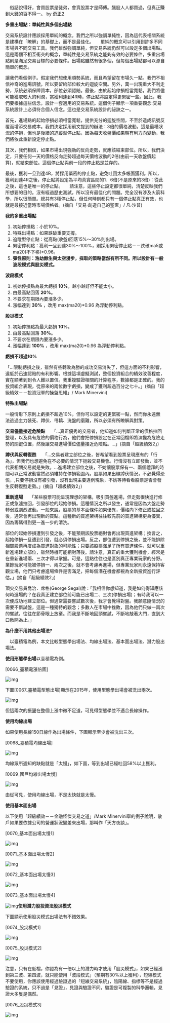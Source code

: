 　俗話說得好，會買股票是徒弟，會賣股票才是師傅。飆股人人都買過，但真正賺到大錢的百不得一。  by [奇正2](https://www.facebook.com/groups/ssd9971/)


**多重出場點：單純性與多個出場點**　　

交易系統設計應該採用單純的概念。我們之所以強調單純性，因為這代表相關系統是建構在「瞭解」的基礎上，而不是最佳化。　　單純的概念可以引用到許多不同市場與不同交易工具。我們雖然強調單純，但交易系統仍然可以設定多個出場點。這是兩個不相互衝突的概念，單純性是交易系統之能夠有效的必要條件，多重出場點則是滿足交易目標的必要條件。出場點雖然有很多個，但每個出場點都可以源自簡單的概念。

讓我們看個例子。假定我們想使用順勢系統，而且希望留在市場久一點。我們不相信神奇的進場訊號，所以要留給部位較大的迴旋空間。另外，萬一出現重大不利走勢，系統必須保障資本，部位必須認賠。最後，由於起始停損相當寬鬆，我們將儘可能獲取較大的利潤，當獲利達到4R時，停止點將設定得更緊密一些。因此，我們要根據這些信念，設計一套適用的交易系統。這個例子顯示一項重要觀念:交易系統設計上必須符合個人信念。這也是交易系統設計的祕訣之一。　　

首先，進場點的起始停損必須相當寬鬆，提供充分的迴旋空間，不至於造成訊號反覆而增添交易成本。我們決定採用前文提到的辦法：3倍的價格波動。這是最糟狀況的停損，但也是後續的追蹤型停止點，因為每天收盤價如果朝有利方向變動，我們將依此重新設定停止點。　　

其次，我們相信，如果市場出現強勁的反向走勢，就應該結束部位。所以，我們決定，只要任何一天的價格反向走勢超過每天價格波動的2倍(由前一天收盤價起算)，就結束部位。這個停止點與前一段的停止點是並存的。　　

最後，獲利一旦到達4R，將採用緊密的停止點，避免吐回太多帳面獲利。所以，獲利到達4R之後，停止點將設定為平均真實區間的1．6倍(不是原來的3倍)：從此之後，這也是唯一的停止點。　　請注意，這些停止設定都很單純，清楚反映我們所想要的目的。沒有經過歷史測試，所以沒有最佳化的問題。完全沒有涉及火箭科學，所以很簡單。總共有3種停止點，但任何時刻都只有一個停止點真正有效，也就是最接近當時市場價格者。(摘自「交易‧創造自己的聖盃」/ 凡‧沙普)



**我的多重出場點**　　

1. 初始停損點：小於10%。　　
2. 特殊出場點：如果跌破重要支撐。　　
3. 追蹤型停止點：從高點(收盤)回落15%～30%則出場。　　
4. 緊密停利點：獲利一旦到達30%～100%，則採用緊密停止點－－跌破ma5或ma20(不下移)*0.96。　　
5. **彈性原則：浩劫餘生與太空漫步，採取的策略當然有所不同。所以設計有一般波段模式與股災模式。**

**波段模式**　　

1. 初始停損點為最大虧損 **10%**，越小越好但不能太小。　　
2. 由最高點回落 **20%**。　　
3. 不要求在期限內要漲多少。　　
4. 漲幅達到 **30%** ，改用 max(ma20)*0.96 為浮動停利點。

**股災模式**　　

1. 初始停損點為最大虧損 **10%**。　　
2. 由最高點回落 **30%**。　　
3. 不要求在期限內要漲多少。　　
4. 漲幅達到 **100%** ，改用 max(ma20)*0.96 為浮動停利點。　

**虧損不超過10%**　　

「...限制虧損之後，雖然有些轉敗為勝的成功交易消失了，但這方面的不利影響，遠低於迅速認賠的有利影響。根據這項虛擬測試，整個投資組合的績效改善程度，實在顯著到到令人難以置信。我重複驗證相關的計算程序，數據都是正確的。我的投資組合表現，從原來的兩位數字虧損，變成了獲利超過百分之七十。」(摘自「超級績效－－投資冠軍的操盤思維」/ Mark Minervini)

**特殊出場點**　　

一般情形下原則上虧損不超過10%，但你可以設定的更緊密一點，然而你永遠無法逃過主力裝死、蹲伏、甩轎、洗盤的磨難，所以必須有所瞭解與對策。

**交易儘量接近危險點**　　「...真正優秀的交易者，他知道如何判斷正常的價格拉回整理，以及具有危險的價格行為，他們會把停損設定在正常回檔即將演變為危險走勢的關鍵位置，然後讓交易進場價位儘量接近危險點。...」(摘自「超級績效2」)



**蹲伏與反轉復甦**　　「...交易者建立部位之後，皆希望看到股票呈現應有的「行為」，但我們也想避免在不必要的情況下扼殺交易機會。行情沒有立即發動，並不代表相關交易就是失敗。...進場建立部位之後，不妨讓股票保有一、兩個禮拜的時間可以正常波動當然必須維持在停損範圍內。股票如果出線蹲伏情況，不必覺得恐慌，,只要停損沒有被引發，沒有出現主要違例現象，不妨等待看看股票是否會發生反轉復甦走勢。」(摘自「超級績效2」)



**重新進場**　　「某些股票可能呈現理想的架構，吸引買盤進場，但走勢很快進行修正或急遽拉回，引發部位的起始停損。這種情況之所以發生，通常是因為大盤走勢轉弱或劇烈波動。一般來說，股票的基本面條件如果優異，價格向下修正或拉回之後，通常會再出現新的買點。這種新的買進架構往往較先前的買進架構更為優異，因為籌碼得到更一進一步的清洗。　　

部位的起始停損遭到引發之後，不能預期該股票絕對會再出現買進架構；換言之，起始停損一旦遭到引發，就必須停損出場。反之，部位遭到停損之後，並不能排除相關股票再度成為買進對象的可能性；只要該股票滿足了所有買進條件，就可以重新進場建立部位，雖然時機可能相對落後。請注意，真正的重大獲利機會，經常是在重新進場兩、三次才得以掌握。可是，這點往往也是區別真正專業玩家的分野。業餘玩家可能被停損一、兩次之後，就不會考慮再進場，但專業玩家則永遠保持客觀立場，他們只考慮進場條件是否滿足，把每個潛在機會都視為全新投資進行評估。」(摘自「超級績效2」)　　

頂尖交易員喬治．席格(George Segal)說：「我相信你想知道，我是如何得知應該何時進場的？在我真正建立部位前可能已出場二、三次(停損出場)；有時我可以一次便成功地建立部位。但通常需要嘗試數次後，我才會覺得對盤。我願意隨情況的需要不斷試盤，這是一種獨特的觀念；多數人在市場中挫敗，因為他們只做一兩次的嘗試，往往在節骨眼上放棄。而我是不斷地回頭嘗試，不斷地敲著大門，直到大口敞開為止。」

**為什麼不用其他出場法?**　　

　以臺積電為例，本文比較型態學出場法、均線出場法、基本面出場法、潛力股出場法。

**使用形態學出場**以臺積電為例。

[0066_臺積電漲倍圖]

![img](images/kvN3xRW8KwFTiU9RfOZjbWK-pUtN0ReJOiuVi5wRx0MaasBFr4zDNmt7j0HMv3DYGoHWEE1nPpfxn8rh9EmlLUm9-JEWGXwuAE86g5ZKEgxTUwEWT5mFy6qJWSaIi7sjvh-5Ikeg6jyofqSyhxV9opg)

下圖[0067_臺積電型態出場]顯示在2015年，使用型態學出場會被洗出兩次。

![img](images/RuI-NDE9WzY-uXAEI-nBwbRWLL6XdCOk-8IXz5oR1XMctnlAt4o5UjNkbAYf3c5xPlN0gxUV6TaeimVKxJpGVK5wc17HaJGyLsg5mGyizSLRcvfrIiaeFo5maU0xlqUsfi7EdKQC1-hTBMi3RLUAhJI)

但這兩次的振盪在整個上漲中微不足道，可見得型態學並不適合長線操作。

**使用均線出場**

如果使用長線150日線作為出場條件，下圖顯示至少會被洗出三次。

[0068_臺積電均線出場]

![img](images/q4WrRwyzQ4DcvoIZUDgMiBkeODQxYqMDc3qxRdujGzBTaRV2XCwALJKXwQCvRS4QYJrLGZT9prhNrBDiNfn6x-4jMhZNrAuFgtdYica7AVLCQV85kkA2hX8DoMsJT10UU5bTEj4HWSA5VzAF4BWEWDk)

均線眾所週知的缺點就是「太慢」，如下圖，等到出場已經吐回58%以上獲利。

[0069_國巨均線出場太慢]

![img](https://lh4.googleusercontent.com/6d-5Si4VIsFmMM70kPYlbKMNb-cd2rOe9rQcgVOpdMVtBxPdiwgY0f0wrinExtqYPEVtv7DALrsk04lqUhpKVGyhSYpK_xWUjzpBHbGrAg0BguP6RCmk6Lo7JYm-myl-tCKCxbAb_vzY91pN4fBEAG4)

由從可見，使用均線出場，不是太快就是太慢。

**使用基本面出場**

以下使用「超級績效－－金融怪傑交易之道」/Mark Minervini舉的例子說明，散戶如果要依據公司的營運狀況變差來出場，那叫作「天方夜談」。

[0070_基本面出場太慢1]

![img](images/_0Gd7sBkvILzAnZZMN4cPcnAoCncJL9JwViZRqWpL_o4XwauO0n1sluao0hBJwik71wd8hF3Ge_H3N6Pfef4HNIiFceVgoXjmHoiG25Eaq4Z6PMuVdyl1R43kjzd5DQEugvecT0agHxiBMoHRVXW5mU)


[0071_基本面出場太慢2]

![img](images/bSkrqQdIwUiK1UdjbQkOtWrvv1LAtHaHUp5CqUd20WbqnLqmcxDcBClqkse79pHN_wAo_LB7S5i8v1TWY9MtR-DrKR-TtLFky37Gy0hAXcvO06AqtZQ6SYpWjqFEBIiiA3cA0lG3GK2U3qD2XTTXIP0)

[0072_基本面出場太慢3]

![img](images/ehhZ58iolE8FpB2i4jvD9rK7bsQyjSaUaE9Vmvif_V4ZcfhB5V-cagw8AzIpoWo2SQNXIqGY4pIZ3tkUw7Qn78j6_U0gMQxrzkC1hgTcFMRuuUW7FFc8aabnGJHT_mVQFAal2oKvMhVhMLZajpKhkGA)

[0073_基本面出場太慢4]

![img](images/NX_Oq4AtMlzsZ6WtGTo1088PrJqqlFSQBiHH4Kx3_nYA6TbCx2IG8FVLJD9V_drNZxnaJW1Jlyno1hgSd6O6Ct-KfkvW3S9kChn0Ovp4puB4C94V_6YcuFAOJSIFEzOmbzBsMtJZNxTXfKeMObICY3U)**使用潛力股投資法股災模式**

下圖顯示使用股災模式出場法有不錯效果。

[0074_股災模式1]

![img](images/8gqm0mjOW44KQqFmpz1dT7IqHdw_OwT7X3jVJt9owRL74K-RNvT24gCd4uwJFoo8qX79EMH7ABhez03BQHjiub9hLWThuQhzV67bzTSnX1guEej7rgz0AiBdXsAVBdRhOplawkdwaf1oaqMIgfLPTMc)

[0075_股災模式2]

![img](images/TrCRwmItp6O2yIOcQgPscB5P8v1IByDlFhvLSkWNZYKjU9fn1KaZqIb6scrjvtwsPJEoVtXOFQwttHT3gaEIqSsb5j_RrF-_MDY1OxBCV3uJPsi5tPytrs0Wlek5fxemIH8RJNDKSIVrak4gL_d4nl0)



注意，只有在低檔，你認為有一倍以上的潛力時才使用「股災模式」，如果已經漲到第三波、第四波，就只能使用「波段模式」（預期有30%以上獲利），短線模式不要使用，你應該使用經過驗證過的「短線交易系統」，陰陽線、指標等不是經過驗證的系統，只不過是「見證」，見證與驗證不同，驗證是可複製的科學邏輯，見證大多隻是偶然。

[0076_股災模式3]

![img](images/PGPBCqGAtVi-vI2Z-zxrtf4BJRQCKhlXl55mIjnOpAFxpYHorbzxbwwa81HW-Gcy4AEPTd6VYbbzLKbpbBNNrG__jO3eApRj-EPnb1klIoSgdI0eOBL0kXH6PIm31h1xgXn8OyFlFma6EPsRTS-y_4U)
